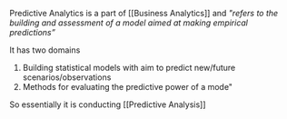 Predictive Analytics is a part of [[Business Analytics]] and *"refers to the building and assessment of a model aimed at making empirical predictions”*

It has two domains  
1. Building statistical models with aim to predict new/future scenarios/observations  
2. Methods for evaluating the predictive power of a mode"

So essentially it is conducting [[Predictive Analysis]]